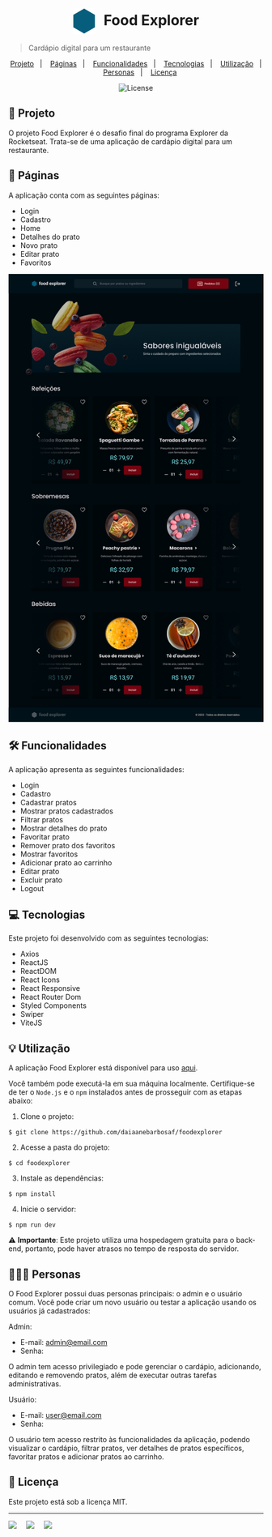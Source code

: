 <h1 align="center" style="text-align: center;">
  <img alt="Logo do Food Explorer" src="../src/assets/icon.svg" style="vertical-align: middle; margin-right: 10px;">
  Food Explorer
</h1>

> Cardápio digital para um restaurante

<p align="center">
  <a href="#project">Projeto</a>&nbsp;&nbsp;&nbsp;|&nbsp;&nbsp;&nbsp;
  <a href="#pages">Páginas</a>&nbsp;&nbsp;&nbsp;|&nbsp;&nbsp;&nbsp;
  <a href="#features">Funcionalidades</a>&nbsp;&nbsp;&nbsp;|&nbsp;&nbsp;&nbsp;
  <a href="#technologies">Tecnologias</a>&nbsp;&nbsp;&nbsp;|&nbsp;&nbsp;&nbsp;
  <a href="#usage">Utilização</a>&nbsp;&nbsp;&nbsp;|&nbsp;&nbsp;&nbsp;
  <a href="#users">Personas</a>&nbsp;&nbsp;&nbsp;|&nbsp;&nbsp;&nbsp;
  <a href="#license">Licença</a>
</p>

<p align="center">
  <img alt="License" src="https://img.shields.io/static/v1?label=license&message=MIT&color=49AA26&labelColor=000000">
</p>

<h2 id="project">📁 Projeto</h2>

O projeto Food Explorer é o desafio final do programa Explorer da Rocketseat. Trata-se de uma aplicação de cardápio digital para um restaurante.

<h2 id="pages">📃 Páginas</h2>

A aplicação conta com as seguintes páginas:

- Login
- Cadastro
- Home
- Detalhes do prato
- Novo prato
- Editar prato
- Favoritos

!["Página home"](home.jpg)

<h2 id="features">🛠️ Funcionalidades</h2>

A aplicação apresenta as seguintes funcionalidades:

- Login
- Cadastro
- Cadastrar pratos
- Mostrar pratos cadastrados
- Filtrar pratos
- Mostrar detalhes do prato
- Favoritar prato
- Remover prato dos favoritos
- Mostrar favoritos
- Adicionar prato ao carrinho
- Editar prato
- Excluir prato
- Logout

<h2 id="technologies">💻 Tecnologias</h2>

Este projeto foi desenvolvido com as seguintes tecnologias:

- Axios
- ReactJS
- ReactDOM
- React Icons
- React Responsive
- React Router Dom
- Styled Components
- Swiper
- ViteJS

<h2 id="usage">💡 Utilização</h2>

A aplicação Food Explorer está disponível para uso [aqui](https://foodexplorerdai.netlify.app).

Você também pode executá-la em sua máquina localmente. Certifique-se de ter o ``Node.js`` e o ``npm`` instalados antes de prosseguir com as etapas abaixo:

1. Clone o projeto:

```
$ git clone https://github.com/daiaanebarbosaf/foodexplorer
```

2. Acesse a pasta do projeto:

```
$ cd foodexplorer
```

3. Instale as dependências:

```
$ npm install
```

4. Inicie o servidor:

```
$ npm run dev
```

⚠️ **Importante**: Este projeto utiliza uma hospedagem gratuita para o back-end, portanto, pode haver atrasos no tempo de resposta do servidor.

<h2 id="users">👩🏾‍💻 Personas</h2>

O Food Explorer possui duas personas principais: o admin e o usuário comum. Você pode criar um novo usuário ou testar a aplicação usando os usuários já cadastrados:

Admin:

- E-mail: admin@email.com
- Senha: 

O admin tem acesso privilegiado e pode gerenciar o cardápio, adicionando, editando e removendo pratos, além de executar outras tarefas administrativas.

Usuário:

- E-mail: user@email.com
- Senha: 

O usuário tem acesso restrito às funcionalidades da aplicação, podendo visualizar o cardápio, filtrar pratos, ver detalhes de pratos específicos, favoritar pratos e adicionar pratos ao carrinho.


<h2 id="license">📝 Licença</h2>

Este projeto está sob a licença MIT.

---


<div style="display: flex;">
  <a href="https://www.linkedin.com/in/daiaanebarbosaf/" target="_blank">
  <img src="https://img.shields.io/badge/-LinkedIn-%230077B5?style=for-the-badge&logo=linkedin&logoColor=white" style="margin-right: 2vw" target="_blank"></a>
  <a href="mailto:daiaanebarbosaf@gmail.com">
  <img src="https://img.shields.io/badge/-Gmail-%23333?style=for-the-badge&logo=gmail&logoColor=white" style="margin-right: 2vw" target="_blank">
  </a>
  <a href="https://discord.com/users/daiaanebarbosaf#9926" target="_blank">
  <img src="https://img.shields.io/badge/Discord-7289DA?style=for-the-badge&logo=discord&logoColor=white" style="margin-right: 2vw" target="_blank"></a>
</div>